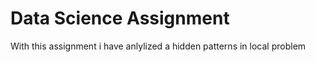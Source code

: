 <h1>Data Science Assignment</h1>
With this assignment i have anlylized a hidden patterns in local problem
